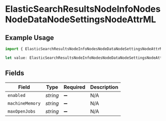 # ElasticSearchResultsNodeInfoNodesNodeDataNodeSettingsNodeAttrML

## Example Usage

```typescript
import { ElasticSearchResultsNodeInfoNodesNodeDataNodeSettingsNodeAttrML } from "censys-sdk-typescript/models/components";

let value: ElasticSearchResultsNodeInfoNodesNodeDataNodeSettingsNodeAttrML = {};
```

## Fields

| Field              | Type               | Required           | Description        |
| ------------------ | ------------------ | ------------------ | ------------------ |
| `enabled`          | *string*           | :heavy_minus_sign: | N/A                |
| `machineMemory`    | *string*           | :heavy_minus_sign: | N/A                |
| `maxOpenJobs`      | *string*           | :heavy_minus_sign: | N/A                |